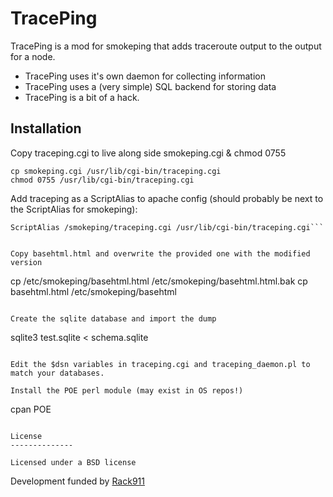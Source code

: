 TracePing
=========

TracePing is a mod for smokeping that adds traceroute output to the output for a node.

  - TracePing uses it's own daemon for collecting information
  - TracePing uses a (very simple) SQL backend for storing data
  - TracePing is a bit of a hack.

Installation
--------------

Copy traceping.cgi to live along side smokeping.cgi & chmod 0755

```
cp smokeping.cgi /usr/lib/cgi-bin/traceping.cgi
chmod 0755 /usr/lib/cgi-bin/traceping.cgi
```

Add traceping as a ScriptAlias to apache config (should probably be next to the ScriptAlias for smokeping):

```
ScriptAlias /smokeping/traceping.cgi /usr/lib/cgi-bin/traceping.cgi```


Copy basehtml.html and overwrite the provided one with the modified version

```
cp /etc/smokeping/basehtml.html /etc/smokeping/basehtml.html.bak
cp basehtml.html /etc/smokeping/basehtml
```

Create the sqlite database and import the dump

```
sqlite3 test.sqlite < schema.sqlite
```

Edit the $dsn variables in traceping.cgi and traceping_daemon.pl to match your databases.

Install the POE perl module (may exist in OS repos!)

```
cpan POE
```

License
--------------

Licensed under a BSD license
```

Development funded by [Rack911](http://rack911.com)
